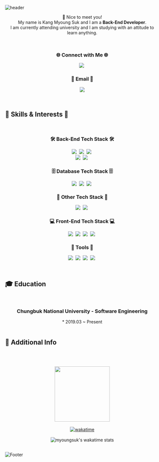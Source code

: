 ![header](https://capsule-render.vercel.app/api?type=waving&color=auto&height=300&section=header&text=welcome&fontSize=90&animation=fadeIn&fontAlignY=38&desc=myoungsuk's%20GitHub%20Profile&descAlignY=51&descAlign=62)


<p align="center">
👋 Nice to meet you!<br>
My name is Kang Myoung Suk and I am a <strong>Back-End Developer</strong>.<br>
I am currently attending university and I am studying with an attitude to learn anything.<br>
</p>
<br>

<h3 align="center">🌐 Connect with Me 🌐</h3>
<p align="center">
  <a href="https://www.instagram.com/myoung___suk/"><img src="https://img.shields.io/badge/Instagram-E4405F?style=flat&logo=Instagram&logoColor=white&link=https://www.instagram.com/myoung___suk/"/></a>&nbsp
</p>

<h3 align="center">📧 Email 📧</h3>
<p align="center">
  <a href="mailto:kang.myoungsuk.0212@gmail.com"><img src="https://img.shields.io/badge/Gmail-d14836?style=flat&logo=Gmail&logoColor=white&link=kang.myoungsuk.0212@gmail.com"/></a>
</p>

<br>

## 💼 Skills & Interests 🧐

<br>

<h3 align="center">🛠️ Back-End Tech Stack 🛠️</h3>
<p align="center">
  <img src="https://img.shields.io/badge/TypeScript-005571?style=flat&logo=ts-node&logoColor=white"/></a>&nbsp
  <img src="https://img.shields.io/badge/NodeJS-11B48A?style=flat&logo=Node.js&logoColor=white"/></a>&nbsp
  <img src="https://img.shields.io/badge/Express-00599C?style=flat&logo=express&logoColor=white"/></a>&nbsp
  <br>
  <img src="https://img.shields.io/badge/Java-007396?style=flat&logo=Java&logoColor=white"/></a>&nbsp
  <img src="https://img.shields.io/badge/SpringBoot-6DB33F?style=flat&logo=Spring&logoColor=white"/></a>&nbsp
</p>
<h3 align="center">🗄️ Database Tech Stack 🗄️</h3>
<p align="center">
  <img src="https://img.shields.io/badge/MySql-E6B91E?style=flat&logo=MySql&logoColor=white"/></a>&nbsp
  <img src="https://img.shields.io/badge/MariaDB-00599C?style=flat&logo=mariadb&logoColor=white"/></a>&nbsp
  <img src="https://img.shields.io/badge/MongoDB-3766AB?style=flat&logo=mongodb&logoColor=white"/></a>&nbsp
</p>

<h3 align="center">🔗 Other Tech Stack 🔗</h3>
<p align="center">
  <img src="https://img.shields.io/badge/Docker-DB3552?style=flat&logo=Docker&logoColor=white"/></a>&nbsp
  <img src="https://img.shields.io/badge/aws-333664?style=flat&logo=amazon-aws&logoColor=white"/></a>&nbsp
</p>

<h3 align="center">💻 Front-End Tech Stack 💻</h3>
<p align="center">
  <img src="https://img.shields.io/badge/css-1572B6?style=flat&logo=css3&logoColor=white"/></a>&nbsp
  <img src="https://img.shields.io/badge/HTML-00599C?style=flat&logo=html5&logoColor=white"/></a>&nbsp
  <img src ="https://img.shields.io/badge/-JavaScript-F7DF1E?style=flat&logo=javascript&logoColor=white"/></a>&nbsp
  <img src="https://img.shields.io/badge/React-005571?style=flat&logo=React&logoColor=white"/></a>&nbsp
</p>

<h3 align="center">🔧 Tools 🔧</h3>
<p align="center">
  <img src="https://img.shields.io/badge/Android_Studio-3DDC84?style=flat&logo=AndroidStudio&logoColor=white"/></a>&nbsp
  <img src="https://img.shields.io/badge/-IntelliJ_IDEA-2C2255?style=flat&logo=intellij-idea&logoColor=white"/></a>&nbsp
  <img src="https://img.shields.io/badge/-GitKraken-179287?style=flat&logo=gitkraken&logoColor=white"/></a>&nbsp
  <img src="https://img.shields.io/badge/-Visual_Studio_Code-007ACC?style=flat&logo=visual-studio-code&logoColor=white"/></a>&nbsp
</p>

<br>

## 🎓 Education
<br>

  <h3 align="center">Chungbuk National University - Software Engineering</h3>
  <p align="center">
  * 2019.03 ~ Present<br/><br/>
  
## 🌟 Additional Info
<br></br>

<div align="center">
  <img height="180em" src="https://github-readme-stats.vercel.app/api?username=myoungsuk&show_icons=true&include_all_commits=true&bg_color=ffffff&title_color=000000&text_color=000000">
  <br><br/>
  <a href="https://wakatime.com/@3f08f7e0-bb31-46d4-a541-e31f2fbb1d9f">
    <img src="https://wakatime.com/badge/user/3f08f7e0-bb31-46d4-a541-e31f2fbb1d9f.svg" alt="wakatime" />
  </a>
  <br><br/>
  <img src="https://github-readme-stats.vercel.app/api/wakatime?username=myoungsuk" alt="myoungsuk's wakatime stats" />
</div>
<br>


![Footer](https://capsule-render.vercel.app/api?type=waving&color=auto&height=100&section=footer)
